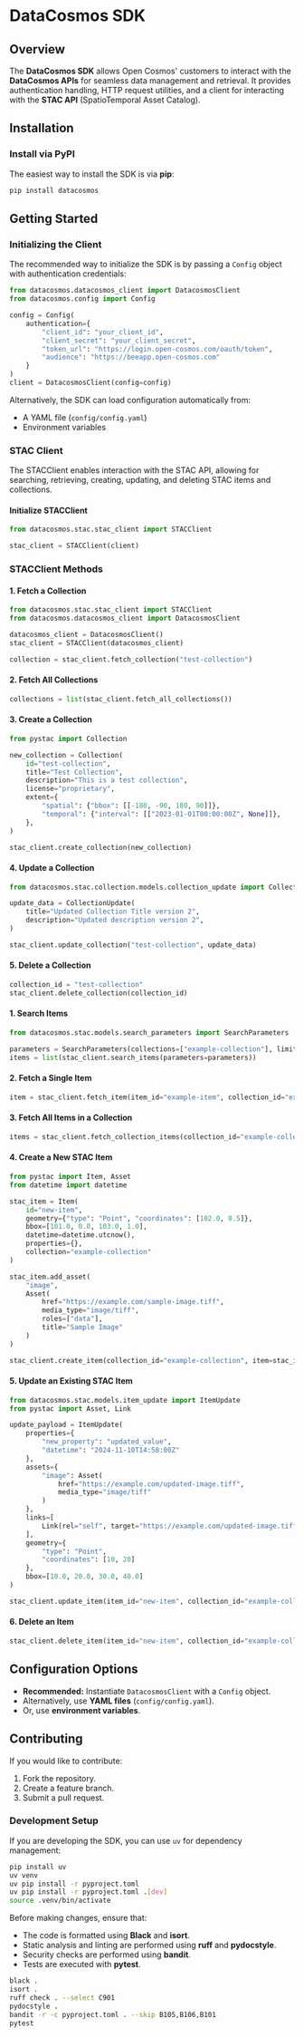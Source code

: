 # DataCosmos SDK

## Overview

The **DataCosmos SDK** allows Open Cosmos' customers to interact with the **DataCosmos APIs** for seamless data management and retrieval. It provides authentication handling, HTTP request utilities, and a client for interacting with the **STAC API** (SpatioTemporal Asset Catalog).

## Installation

### Install via PyPI

The easiest way to install the SDK is via **pip**:

```sh
pip install datacosmos
```

## Getting Started

### Initializing the Client

The recommended way to initialize the SDK is by passing a `Config` object with authentication credentials:

```python
from datacosmos.datacosmos_client import DatacosmosClient
from datacosmos.config import Config

config = Config(
    authentication={
        "client_id": "your_client_id",
        "client_secret": "your_client_secret",
        "token_url": "https://login.open-cosmos.com/oauth/token",
        "audience": "https://beeapp.open-cosmos.com"
    }
)
client = DatacosmosClient(config=config)
```

Alternatively, the SDK can load configuration automatically from:

- A YAML file (`config/config.yaml`)
- Environment variables

### STAC Client

The STACClient enables interaction with the STAC API, allowing for searching, retrieving, creating, updating, and deleting STAC items and collections.

#### Initialize STACClient

```python
from datacosmos.stac.stac_client import STACClient

stac_client = STACClient(client)
```

### STACClient Methods

#### 1. **Fetch a Collection**

```python
from datacosmos.stac.stac_client import STACClient
from datacosmos.datacosmos_client import DatacosmosClient

datacosmos_client = DatacosmosClient()
stac_client = STACClient(datacosmos_client)

collection = stac_client.fetch_collection("test-collection")
```

#### 2. **Fetch All Collections**

```python
collections = list(stac_client.fetch_all_collections())
```

#### 3. **Create a Collection**

```python
from pystac import Collection

new_collection = Collection(
    id="test-collection",
    title="Test Collection",
    description="This is a test collection",
    license="proprietary",
    extent={
        "spatial": {"bbox": [[-180, -90, 180, 90]]},
        "temporal": {"interval": [["2023-01-01T00:00:00Z", None]]},
    },
)

stac_client.create_collection(new_collection)
```

#### 4. **Update a Collection**

```python
from datacosmos.stac.collection.models.collection_update import CollectionUpdate

update_data = CollectionUpdate(
    title="Updated Collection Title version 2",
    description="Updated description version 2",
)

stac_client.update_collection("test-collection", update_data)
```

#### 5. **Delete a Collection**

```python
collection_id = "test-collection"
stac_client.delete_collection(collection_id)
```

#### 1. **Search Items**

```python
from datacosmos.stac.models.search_parameters import SearchParameters

parameters = SearchParameters(collections=["example-collection"], limit=1)
items = list(stac_client.search_items(parameters=parameters))
```

#### 2. **Fetch a Single Item**

```python
item = stac_client.fetch_item(item_id="example-item", collection_id="example-collection")
```

#### 3. **Fetch All Items in a Collection**

```python
items = stac_client.fetch_collection_items(collection_id="example-collection")
```

#### 4. **Create a New STAC Item**

```python
from pystac import Item, Asset
from datetime import datetime

stac_item = Item(
    id="new-item",
    geometry={"type": "Point", "coordinates": [102.0, 0.5]},
    bbox=[101.0, 0.0, 103.0, 1.0],
    datetime=datetime.utcnow(),
    properties={},
    collection="example-collection"
)

stac_item.add_asset(
    "image",
    Asset(
        href="https://example.com/sample-image.tiff",
        media_type="image/tiff",
        roles=["data"],
        title="Sample Image"
    )
)

stac_client.create_item(collection_id="example-collection", item=stac_item)
```

#### 5. **Update an Existing STAC Item**

```python
from datacosmos.stac.models.item_update import ItemUpdate
from pystac import Asset, Link

update_payload = ItemUpdate(
    properties={
        "new_property": "updated_value",
        "datetime": "2024-11-10T14:58:00Z"
    },
    assets={
        "image": Asset(
            href="https://example.com/updated-image.tiff",
            media_type="image/tiff"
        )
    },
    links=[
        Link(rel="self", target="https://example.com/updated-image.tiff")
    ],
    geometry={
        "type": "Point",
        "coordinates": [10, 20]
    },
    bbox=[10.0, 20.0, 30.0, 40.0]
)

stac_client.update_item(item_id="new-item", collection_id="example-collection", update_data=update_payload)
```

#### 6. **Delete an Item**

```python
stac_client.delete_item(item_id="new-item", collection_id="example-collection")
```

## Configuration Options

- **Recommended:** Instantiate `DatacosmosClient` with a `Config` object.
- Alternatively, use **YAML files** (`config/config.yaml`).
- Or, use **environment variables**.

## Contributing

If you would like to contribute:

1. Fork the repository.
2. Create a feature branch.
3. Submit a pull request.

### Development Setup

If you are developing the SDK, you can use `uv` for dependency management:

```sh
pip install uv
uv venv
uv pip install -r pyproject.toml
uv pip install -r pyproject.toml .[dev]
source .venv/bin/activate
```

Before making changes, ensure that:

- The code is formatted using **Black** and **isort**.
- Static analysis and linting are performed using **ruff** and **pydocstyle**.
- Security checks are performed using **bandit**.
- Tests are executed with **pytest**.

```sh
black .
isort .
ruff check . --select C901
pydocstyle .
bandit -r -c pyproject.toml . --skip B105,B106,B101
pytest
```
